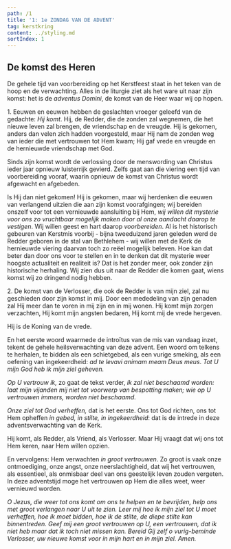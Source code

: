 ```yaml
---
path: /1
title: '1: 1e ZONDAG VAN DE ADVENT'
tag: kerstkring
content: ../styling.md
sortIndex: 1
---
```


## De komst des Heren

De gehele tijd van voorbereiding op het Kerstfeest staat in het teken van de hoop en de verwachting. Alles in de liturgie ziet als het ware uit naar zijn komst: het is de _adventus Domini_, de komst van de Heer waar wij op hopen.

1\. Eeuwen en eeuwen hebben de geslachten vroeger geleefd van de gedachte: _Hij komt_. Hij, de Redder, die de zonden zal wegnemen, die het nieuwe leven zal brengen, de vriendschap en de vreugde. Hij is gekomen, anders dan velen zich hadden voorgesteld, maar Hij nam de zonden weg van ieder die met vertrouwen tot Hem kwam; Hij gaf vrede en vreugde en de hernieuwde vriendschap met God.

Sinds zijn komst wordt de verlossing door de menswording van Christus ieder jaar opnieuw luisterrijk gevierd. Zelfs gaat aan die viering een tijd van voorbereiding vooraf, waarin opnieuw de komst van Christus wordt afgewacht en afgebeden.

Is Hij dan niet gekomen! Hij is gekomen, maar wij herdenken die eeuwen van verlangend uitzien die aan zijn komst voorafgingen; wij bereiden onszelf voor tot een vernieuwde aansluiting bij Hem, _wij willen dit mysterie voor ons zo vruchtbaar mogelijk maken door al onze aandacht daarop te vestigen_. Wij willen geest en hart daarop _voorbereiden_. Al is het historisch gebeuren van Kerstmis voorbij - bijna tweeduizend jaren geleden werd de Redder geboren in de stal van Bethlehem - wij willen met de Kerk de hernieuwde viering daarvan toch zo reëel mogelijk beleven. Hoe kan dat beter dan door ons voor te stellen en in te denken dat dit mysterie weer hoogste actualiteit en realiteit is? Dat is het zonder meer, ook zonder zijn historische herhaling. Wij zien dus uit naar de Redder die komen gaat, wiens komst wij zo dringend nodig hebben.

2\. De komst van de Verlosser, die ook de Redder is van mijn ziel, zal nu geschieden door zijn komst in mij. Door een mededeling van zijn genaden zal Hij meer dan te voren in mij zijn en in mij wonen. Hij komt mijn zorgen verzachten, Hij komt mijn angsten bedaren, Hij komt mij de vrede hergeven.

Hij is de Koning van de vrede.

En het eerste woord waarmede de introïtus van de mis van vandaag inzet, tekent de gehele heilsverwachting van deze advent. Een woord om telkens te herhalen, te bidden als een schietgebed, als een vurige smeking, als een oefening van ingekeerdheid: _ad te levavi animam meam Deus meus_. _Tot U mijn God heb ik mijn ziel geheven._

_Op U vertrouw ik,_ zo gaat de tekst verder, _ik zal niet beschaamd worden: laat mijn vijanden mij niet tot voorwerp van bespotting maken; wie op U vertrouwen immers, worden niet beschaamd._

_Onze ziel tot God verheffen,_ dat is het eerste. Ons tot God richten, ons tot Hem opheffen _in gebed, in stilte, in ingekeerdheid_: dat is de intrede in deze adventsverwachting van de Kerk.

Hij komt, als Redder, als Vriend, als Verlosser. Maar Hij vraagt dat wij ons tot Hem keren, naar Hem willen opzien.

En vervolgens: Hem verwachten _in groot vertrouwen_. Zo groot is vaak onze ontmoediging, onze angst, onze neerslachtigheid, dat wij het vertrouwen, als essentieel, als onmisbaar deel van ons geestelijk leven zouden vergeten. In deze adventstijd moge het vertrouwen op Hem die alles weet, weer vernieuwd worden.

_O Jezus, die weer tot ons komt om ons te helpen en te bevrijden, help ons met groot verlangen naar U uit te zien. Leer mij hoe ik mijn ziel tot U moet verheffen, hoe ik moet bidden, hoe ik de stilte, de diepe stilte kan binnentreden. Geef mij een groot vertrouwen op U, een vertrouwen, dat ik niet heb maar dat ik toch niet missen kan. Bereid Gij zelf o vurig-beminde Verlosser, uw nieuwe komst voor in mijn hart en in mijn ziel. Amen._
